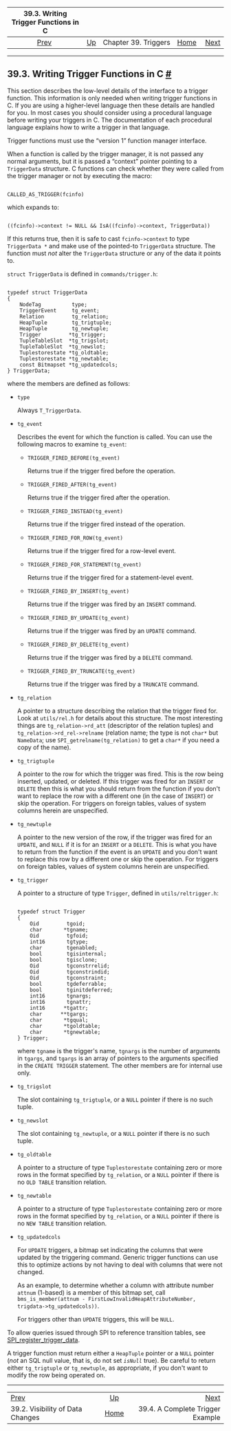 <!--?xml version="1.0" encoding="UTF-8" standalone="no"?-->

|                 39.3. Writing Trigger Functions in C                 |                                            |                      |                                                       |                                                                  |
| :------------------------------------------------------------------: | :----------------------------------------- | :------------------: | ----------------------------------------------------: | ---------------------------------------------------------------: |
| [Prev](trigger-datachanges.html "39.2. Visibility of Data Changes")  | [Up](triggers.html "Chapter 39. Triggers") | Chapter 39. Triggers | [Home](index.html "PostgreSQL 17devel Documentation") |  [Next](trigger-example.html "39.4. A Complete Trigger Example") |

***

## 39.3. Writing Trigger Functions in C [#](#TRIGGER-INTERFACE)

[]()[]()

This section describes the low-level details of the interface to a trigger function. This information is only needed when writing trigger functions in C. If you are using a higher-level language then these details are handled for you. In most cases you should consider using a procedural language before writing your triggers in C. The documentation of each procedural language explains how to write a trigger in that language.

Trigger functions must use the “version 1” function manager interface.

When a function is called by the trigger manager, it is not passed any normal arguments, but it is passed a “context” pointer pointing to a `TriggerData` structure. C functions can check whether they were called from the trigger manager or not by executing the macro:

```

CALLED_AS_TRIGGER(fcinfo)
```

which expands to:

```

((fcinfo)->context != NULL && IsA((fcinfo)->context, TriggerData))
```

If this returns true, then it is safe to cast `fcinfo->context` to type `TriggerData *` and make use of the pointed-to `TriggerData` structure. The function must *not* alter the `TriggerData` structure or any of the data it points to.

`struct TriggerData` is defined in `commands/trigger.h`:

```

typedef struct TriggerData
{
    NodeTag          type;
    TriggerEvent     tg_event;
    Relation         tg_relation;
    HeapTuple        tg_trigtuple;
    HeapTuple        tg_newtuple;
    Trigger         *tg_trigger;
    TupleTableSlot  *tg_trigslot;
    TupleTableSlot  *tg_newslot;
    Tuplestorestate *tg_oldtable;
    Tuplestorestate *tg_newtable;
    const Bitmapset *tg_updatedcols;
} TriggerData;
```

where the members are defined as follows:

*   `type`

    Always `T_TriggerData`.

*   `tg_event`

    Describes the event for which the function is called. You can use the following macros to examine `tg_event`:

    *   `TRIGGER_FIRED_BEFORE(tg_event)`

        Returns true if the trigger fired before the operation.

    *   `TRIGGER_FIRED_AFTER(tg_event)`

        Returns true if the trigger fired after the operation.

    *   `TRIGGER_FIRED_INSTEAD(tg_event)`

        Returns true if the trigger fired instead of the operation.

    *   `TRIGGER_FIRED_FOR_ROW(tg_event)`

        Returns true if the trigger fired for a row-level event.

    *   `TRIGGER_FIRED_FOR_STATEMENT(tg_event)`

        Returns true if the trigger fired for a statement-level event.

    *   `TRIGGER_FIRED_BY_INSERT(tg_event)`

        Returns true if the trigger was fired by an `INSERT` command.

    *   `TRIGGER_FIRED_BY_UPDATE(tg_event)`

        Returns true if the trigger was fired by an `UPDATE` command.

    *   `TRIGGER_FIRED_BY_DELETE(tg_event)`

        Returns true if the trigger was fired by a `DELETE` command.

    *   `TRIGGER_FIRED_BY_TRUNCATE(tg_event)`

        Returns true if the trigger was fired by a `TRUNCATE` command.

*   `tg_relation`

    A pointer to a structure describing the relation that the trigger fired for. Look at `utils/rel.h` for details about this structure. The most interesting things are `tg_relation->rd_att` (descriptor of the relation tuples) and `tg_relation->rd_rel->relname` (relation name; the type is not `char*` but `NameData`; use `SPI_getrelname(tg_relation)` to get a `char*` if you need a copy of the name).

*   `tg_trigtuple`

    A pointer to the row for which the trigger was fired. This is the row being inserted, updated, or deleted. If this trigger was fired for an `INSERT` or `DELETE` then this is what you should return from the function if you don't want to replace the row with a different one (in the case of `INSERT`) or skip the operation. For triggers on foreign tables, values of system columns herein are unspecified.

*   `tg_newtuple`

    A pointer to the new version of the row, if the trigger was fired for an `UPDATE`, and `NULL` if it is for an `INSERT` or a `DELETE`. This is what you have to return from the function if the event is an `UPDATE` and you don't want to replace this row by a different one or skip the operation. For triggers on foreign tables, values of system columns herein are unspecified.

*   `tg_trigger`

    A pointer to a structure of type `Trigger`, defined in `utils/reltrigger.h`:

    ```

    typedef struct Trigger
    {
        Oid         tgoid;
        char       *tgname;
        Oid         tgfoid;
        int16       tgtype;
        char        tgenabled;
        bool        tgisinternal;
        bool        tgisclone;
        Oid         tgconstrrelid;
        Oid         tgconstrindid;
        Oid         tgconstraint;
        bool        tgdeferrable;
        bool        tginitdeferred;
        int16       tgnargs;
        int16       tgnattr;
        int16      *tgattr;
        char      **tgargs;
        char       *tgqual;
        char       *tgoldtable;
        char       *tgnewtable;
    } Trigger;
    ```

    where `tgname` is the trigger's name, `tgnargs` is the number of arguments in `tgargs`, and `tgargs` is an array of pointers to the arguments specified in the `CREATE TRIGGER` statement. The other members are for internal use only.

*   `tg_trigslot`

    The slot containing `tg_trigtuple`, or a `NULL` pointer if there is no such tuple.

*   `tg_newslot`

    The slot containing `tg_newtuple`, or a `NULL` pointer if there is no such tuple.

*   `tg_oldtable`

    A pointer to a structure of type `Tuplestorestate` containing zero or more rows in the format specified by `tg_relation`, or a `NULL` pointer if there is no `OLD TABLE` transition relation.

*   `tg_newtable`

    A pointer to a structure of type `Tuplestorestate` containing zero or more rows in the format specified by `tg_relation`, or a `NULL` pointer if there is no `NEW TABLE` transition relation.

*   `tg_updatedcols`

    For `UPDATE` triggers, a bitmap set indicating the columns that were updated by the triggering command. Generic trigger functions can use this to optimize actions by not having to deal with columns that were not changed.

    As an example, to determine whether a column with attribute number `attnum` (1-based) is a member of this bitmap set, call `bms_is_member(attnum - FirstLowInvalidHeapAttributeNumber, trigdata->tg_updatedcols))`.

    For triggers other than `UPDATE` triggers, this will be `NULL`.

To allow queries issued through SPI to reference transition tables, see [SPI\_register\_trigger\_data](spi-spi-register-trigger-data.html "SPI_register_trigger_data").

A trigger function must return either a `HeapTuple` pointer or a `NULL` pointer (*not* an SQL null value, that is, do not set *`isNull`* true). Be careful to return either `tg_trigtuple` or `tg_newtuple`, as appropriate, if you don't want to modify the row being operated on.

***

|                                                                      |                                                       |                                                                  |
| :------------------------------------------------------------------- | :---------------------------------------------------: | ---------------------------------------------------------------: |
| [Prev](trigger-datachanges.html "39.2. Visibility of Data Changes")  |       [Up](triggers.html "Chapter 39. Triggers")      |  [Next](trigger-example.html "39.4. A Complete Trigger Example") |
| 39.2. Visibility of Data Changes                                     | [Home](index.html "PostgreSQL 17devel Documentation") |                                 39.4. A Complete Trigger Example |
